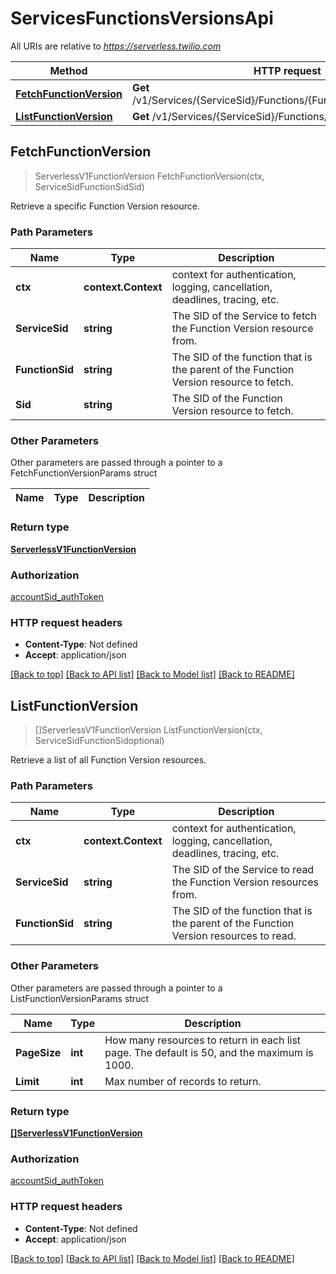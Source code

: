 # ServicesFunctionsVersionsApi

All URIs are relative to *https://serverless.twilio.com*

Method | HTTP request | Description
------------- | ------------- | -------------
[**FetchFunctionVersion**](ServicesFunctionsVersionsApi.md#FetchFunctionVersion) | **Get** /v1/Services/{ServiceSid}/Functions/{FunctionSid}/Versions/{Sid} | 
[**ListFunctionVersion**](ServicesFunctionsVersionsApi.md#ListFunctionVersion) | **Get** /v1/Services/{ServiceSid}/Functions/{FunctionSid}/Versions | 



## FetchFunctionVersion

> ServerlessV1FunctionVersion FetchFunctionVersion(ctx, ServiceSidFunctionSidSid)



Retrieve a specific Function Version resource.

### Path Parameters


Name | Type | Description
------------- | ------------- | -------------
**ctx** | **context.Context** | context for authentication, logging, cancellation, deadlines, tracing, etc.
**ServiceSid** | **string** | The SID of the Service to fetch the Function Version resource from.
**FunctionSid** | **string** | The SID of the function that is the parent of the Function Version resource to fetch.
**Sid** | **string** | The SID of the Function Version resource to fetch.

### Other Parameters

Other parameters are passed through a pointer to a FetchFunctionVersionParams struct


Name | Type | Description
------------- | ------------- | -------------

### Return type

[**ServerlessV1FunctionVersion**](ServerlessV1FunctionVersion.md)

### Authorization

[accountSid_authToken](../README.md#accountSid_authToken)

### HTTP request headers

- **Content-Type**: Not defined
- **Accept**: application/json

[[Back to top]](#) [[Back to API list]](../README.md#documentation-for-api-endpoints)
[[Back to Model list]](../README.md#documentation-for-models)
[[Back to README]](../README.md)


## ListFunctionVersion

> []ServerlessV1FunctionVersion ListFunctionVersion(ctx, ServiceSidFunctionSidoptional)



Retrieve a list of all Function Version resources.

### Path Parameters


Name | Type | Description
------------- | ------------- | -------------
**ctx** | **context.Context** | context for authentication, logging, cancellation, deadlines, tracing, etc.
**ServiceSid** | **string** | The SID of the Service to read the Function Version resources from.
**FunctionSid** | **string** | The SID of the function that is the parent of the Function Version resources to read.

### Other Parameters

Other parameters are passed through a pointer to a ListFunctionVersionParams struct


Name | Type | Description
------------- | ------------- | -------------
**PageSize** | **int** | How many resources to return in each list page. The default is 50, and the maximum is 1000.
**Limit** | **int** | Max number of records to return.

### Return type

[**[]ServerlessV1FunctionVersion**](ServerlessV1FunctionVersion.md)

### Authorization

[accountSid_authToken](../README.md#accountSid_authToken)

### HTTP request headers

- **Content-Type**: Not defined
- **Accept**: application/json

[[Back to top]](#) [[Back to API list]](../README.md#documentation-for-api-endpoints)
[[Back to Model list]](../README.md#documentation-for-models)
[[Back to README]](../README.md)

